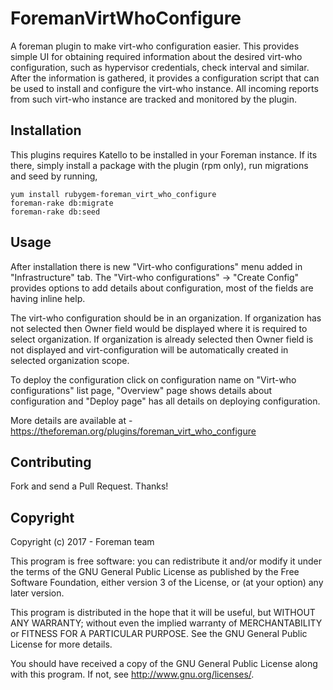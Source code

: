 # ForemanVirtWhoConfigure

A foreman plugin to make virt-who configuration easier. This provides simple UI for obtaining required information about the desired virt-who configuration, such as hypervisor credentials, check interval and similar. After the information is gathered, it provides a configuration script that can be used to install and configure the virt-who instance. All incoming reports from such virt-who instance are tracked and monitored by the plugin.

## Installation

This plugins requires Katello to be installed in your Foreman instance. If its there, simply install a package with the plugin (rpm only), run migrations and seed by running,

```
yum install rubygem-foreman_virt_who_configure
foreman-rake db:migrate
foreman-rake db:seed
```

## Usage

After installation there is new "Virt-who configurations" menu added in "Infrastructure" tab. The "Virt-who configurations" -> "Create Config" provides options to add details about configuration, most of the fields are having inline help.

The virt-who configuration should be in an organization. If organization has not selected then Owner field would be displayed where it is required to select organization. If organization is already selected then Owner field is not displayed and virt-configuration will be automatically created in selected organization scope.

To deploy the configuration click on configuration name on "Virt-who configurations" list page, "Overview" page shows details about configuration and "Deploy page" has all details on deploying configuration.

More details are available at - https://theforeman.org/plugins/foreman_virt_who_configure

## Contributing

Fork and send a Pull Request. Thanks!

## Copyright

Copyright (c) 2017 - Foreman team

This program is free software: you can redistribute it and/or modify
it under the terms of the GNU General Public License as published by
the Free Software Foundation, either version 3 of the License, or
(at your option) any later version.

This program is distributed in the hope that it will be useful,
but WITHOUT ANY WARRANTY; without even the implied warranty of
MERCHANTABILITY or FITNESS FOR A PARTICULAR PURPOSE.  See the
GNU General Public License for more details.

You should have received a copy of the GNU General Public License
along with this program.  If not, see <http://www.gnu.org/licenses/>.
